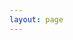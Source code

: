 ```yaml
---
layout: page
---
```

<script setup>
import {
  VPTeamPage,
  VPTeamPageTitle,
  VPTeamMembers
} from 'vitepress/theme'

const members = [
  {
    avatar: 'https://s21.ax1x.com/2024/12/18/pALj0sK.png',
    name: '三马哥',

    title: '舒服了，发我你的仓位',
    links: [
      { icon: 'youtube', link: '...' },
      { icon: 'twitter', link: '...' }
    ]
  },
  {
    avatar: 'https://s21.ax1x.com/2024/12/18/pALjyIH.png',
    name: '加密大漂亮',
    title: '美女交易员，奶子不大就是！',
    links: [
      { icon: 'youtube', link: 'https://www.youtube.com/@GiantCutie-CH' },
      { icon: 'twitter', link: 'https://twitter.com/youyuxi' }
    ]
  },
  {
    avatar: 'https://s21.ax1x.com/2024/12/18/pALj2RI.png',
    name: '舒琴分析师',
    title: '会员群8000人，会员费赚麻',
    links: [
      { icon: 'youtube', link: '...' },
      { icon: 'twitter', link: '...' }
    ]
  },
  {
    avatar: 'https://s21.ax1x.com/2024/12/18/pALjRzt.png',
    name: '苏禾',
    title: '喜欢做突破单，第一时间跟上都能吃肉',
    links: [
      { icon: 'youtube', link: '...' },
      { icon: 'twitter', link: 'https://twitter.com/@yest17522345' }
    ]
  },
  {
    avatar: 'https://s21.ax1x.com/2024/12/18/pALjIeS.jpg',
    name: 'Jimmy 米哥',
    title: '现货与合约博主',
    links: [
      { icon: 'youtube', link: '...' },
      { icon: 'twitter', link: 'https://twitter.com/yCryptosLaowai' }
    ]
  },
  {
    avatar: 'https://s21.ax1x.com/2024/12/18/pALjodg.jpg',
    name: '花花研究院',
    title: '现货与土狗博主',
    links: [
      { icon: 'youtube', link: '...' },
      { icon: 'twitter', link: 'https://twitter.com/@huahuayjy' }
    ]
  },
  {
    avatar: 'https://s21.ax1x.com/2024/12/18/pALjbJs.jpg',
    name: '比特币峰哥',
    title: '油管上华语人气最高的博主了',
    links: [
      { icon: 'youtube', link: 'https://www.youtube.com/@Traderfengge' },
      { icon: 'twitter', link: '...' }
    ]
  },
  {
    avatar: 'https://s21.ax1x.com/2024/12/18/pALjqWn.png',
    name: '币圈所长',
    title: '会露脸的油管华语区博主',
    links: [
      { icon: 'youtube', link: '...' },
      { icon: 'twitter', link: 'https://www.youtube.com/@suozhangketang' }
    ]
  },
  {
    avatar: 'https://www.helloimg.com/i/2024/12/18/6762ebc32433b.jpg',
    name: 'shu crypto',
    title: '策略非常稳健，胜率相当不错',
    links: [
      { icon: 'youtube', link: 'https://www.youtube.com/@shucrypto' },
      { icon: 'twitter', link: '...' }
    ]
  },
    {
    avatar: 'https://www.helloimg.com/i/2024/12/18/6762ec5ba549d.jpg',
    name: '比特币军长',
    title: '擅长使用波浪理论',
    links: [
      { icon: 'youtube', link: 'https://www.youtube.com/@junzhangbtc' },
      { icon: 'twitter', link: '...' }
    ]
  },
    {
    avatar: 'https://yt3.googleusercontent.com/w5vUMHX3_uMSNUPpJfRw6MPZXaZRA081EMTu83aZWD8UHMEDSITMLgaquXps2SAD9IN8_UehWg=s160-c-k-c0x00ffffff-no-rj',
    name: '大嫖客行情分析',
    title: '群友力荐的一位博主',
    links: [
      { icon: 'youtube', link: 'https://www.youtube.com/@dbk9527' },
      { icon: 'twitter', link: '... '}
    ]
  },
    {
    avatar: 'https://www.helloimg.com/i/2024/12/18/6762ed7ed0181.jpg',
    name: '無極社区',
    title: '花一份钱享受多种服务',
    links: [
      { icon: 'youtube', link: '...' },
      { icon: 'twitter', link: 'https://twitter.com/youngerbest' }
    ]
  },
  {
    avatar: 'https://www.helloimg.com/i/2024/12/18/6762eca9137f4.jpg',
    name: 'Little-M',
    title: '一级和二级都有涉猎',
    links: [
      { icon: 'youtube', link: '...' },
      { icon: 'twitter', link: 'https://twitter.com/MJunn0706' }
    ]
  },
  {
    avatar: 'https://www.helloimg.com/i/2024/12/18/6762edd7e0e7c.jpg',
    name: 'crypto白丁',
    title: '现货和meme博主',
    links: [
      { icon: 'youtube', link: '...' },
      { icon: 'twitter', link: 'https://twitter.com/Geight16' }
    ]
  },
  {
    avatar: 'https://www.helloimg.com/i/2024/12/18/6762ee44e8cf3.jpg',
    name: '颜驰',
    title: '8月份情报局内投票选出的博主',
    links: [
      { icon: 'youtube', link: '...' },
      { icon: 'twitter', link: '...' }
    ]
  },
]
</script>

<VPTeamPage>
  <VPTeamPageTitle>
    <template #title>
      目前已收录的KOL(35位)
    </template>
    <template #lead>
      The development of VitePress is guided by an international
      team, some of whom have chosen to be featured below.
    </template>
  </VPTeamPageTitle>
  <VPTeamMembers
    size="small"
    :members="members"
  />
</VPTeamPage>